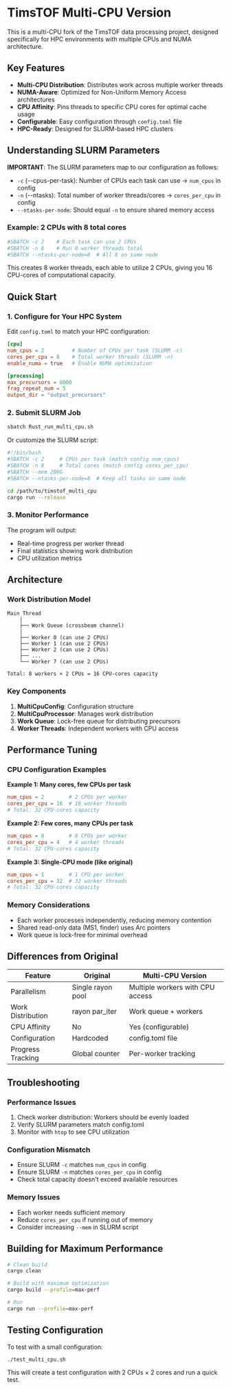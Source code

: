 # TimsTOF Multi-CPU Version

This is a multi-CPU fork of the TimsTOF data processing project, designed specifically for HPC environments with multiple CPUs and NUMA architecture.

## Key Features

- **Multi-CPU Distribution**: Distributes work across multiple worker threads
- **NUMA-Aware**: Optimized for Non-Uniform Memory Access architectures
- **CPU Affinity**: Pins threads to specific CPU cores for optimal cache usage
- **Configurable**: Easy configuration through `config.toml` file
- **HPC-Ready**: Designed for SLURM-based HPC clusters

## Understanding SLURM Parameters

**IMPORTANT**: The SLURM parameters map to our configuration as follows:
- `-c` (--cpus-per-task): Number of CPUs each task can use → `num_cpus` in config
- `-n` (--ntasks): Total number of worker threads/cores → `cores_per_cpu` in config
- `--ntasks-per-node`: Should equal `-n` to ensure shared memory access

### Example: 2 CPUs with 8 total cores
```bash
#SBATCH -c 2    # Each task can use 2 CPUs
#SBATCH -n 8    # Run 8 worker threads total
#SBATCH --ntasks-per-node=8  # All 8 on same node
```

This creates 8 worker threads, each able to utilize 2 CPUs, giving you 16 CPU-cores of computational capacity.

## Quick Start

### 1. Configure for Your HPC System

Edit `config.toml` to match your HPC configuration:

```toml
[cpu]
num_cpus = 2         # Number of CPUs per task (SLURM -c)
cores_per_cpu = 8    # Total worker threads (SLURM -n)
enable_numa = true   # Enable NUMA optimization

[processing]
max_precursors = 8000
frag_repeat_num = 5
output_dir = "output_precursors"
```

### 2. Submit SLURM Job

```bash
sbatch Rust_run_multi_cpu.sh
```

Or customize the SLURM script:

```bash
#!/bin/bash
#SBATCH -c 2     # CPUs per task (match config num_cpus)
#SBATCH -n 8     # Total cores (match config cores_per_cpu)
#SBATCH --mem 200G
#SBATCH --ntasks-per-node=8  # Keep all tasks on same node

cd /path/to/timstof_multi_cpu
cargo run --release
```

### 3. Monitor Performance

The program will output:
- Real-time progress per worker thread
- Final statistics showing work distribution
- CPU utilization metrics

## Architecture

### Work Distribution Model

```
Main Thread
    |
    ├── Work Queue (crossbeam channel)
    |
    ├── Worker 0 (can use 2 CPUs)
    ├── Worker 1 (can use 2 CPUs)
    ├── Worker 2 (can use 2 CPUs)
    ├── ... 
    └── Worker 7 (can use 2 CPUs)
    
Total: 8 workers × 2 CPUs = 16 CPU-cores capacity
```

### Key Components

1. **MultiCpuConfig**: Configuration structure
2. **MultiCpuProcessor**: Manages work distribution
3. **Work Queue**: Lock-free queue for distributing precursors
4. **Worker Threads**: Independent workers with CPU access

## Performance Tuning

### CPU Configuration Examples

**Example 1: Many cores, few CPUs per task**
```toml
num_cpus = 2        # 2 CPUs per worker
cores_per_cpu = 16  # 16 worker threads
# Total: 32 CPU-cores capacity
```

**Example 2: Few cores, many CPUs per task**
```toml
num_cpus = 8        # 8 CPUs per worker
cores_per_cpu = 4   # 4 worker threads
# Total: 32 CPU-cores capacity
```

**Example 3: Single-CPU mode (like original)**
```toml
num_cpus = 1        # 1 CPU per worker
cores_per_cpu = 32  # 32 worker threads
# Total: 32 CPU-cores capacity
```

### Memory Considerations
- Each worker processes independently, reducing memory contention
- Shared read-only data (MS1, finder) uses Arc pointers
- Work queue is lock-free for minimal overhead

## Differences from Original

| Feature | Original | Multi-CPU Version |
|---------|----------|-------------------|
| Parallelism | Single rayon pool | Multiple workers with CPU access |
| Work Distribution | rayon par_iter | Work queue + workers |
| CPU Affinity | No | Yes (configurable) |
| Configuration | Hardcoded | config.toml file |
| Progress Tracking | Global counter | Per-worker tracking |

## Troubleshooting

### Performance Issues
1. Check worker distribution: Workers should be evenly loaded
2. Verify SLURM parameters match config.toml
3. Monitor with `htop` to see CPU utilization

### Configuration Mismatch
- Ensure SLURM `-c` matches `num_cpus` in config
- Ensure SLURM `-n` matches `cores_per_cpu` in config
- Check total capacity doesn't exceed available resources

### Memory Issues
- Each worker needs sufficient memory
- Reduce `cores_per_cpu` if running out of memory
- Consider increasing `--mem` in SLURM script

## Building for Maximum Performance

```bash
# Clean build
cargo clean

# Build with maximum optimization
cargo build --profile=max-perf

# Run
cargo run --profile=max-perf
```

## Testing Configuration

To test with a small configuration:

```bash
./test_multi_cpu.sh
```

This will create a test configuration with 2 CPUs × 2 cores and run a quick test.